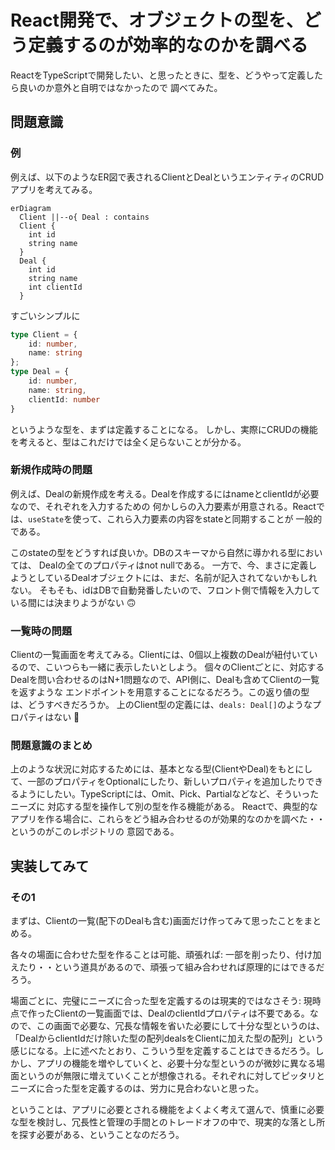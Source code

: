 # React開発で、オブジェクトの型を、どう定義するのが効率的なのかを調べる

ReactをTypeScriptで開発したい、と思ったときに、型を、どうやって定義したら良いのか意外と自明ではなかったので
調べてみた。

## 問題意識

### 例

例えば、以下のようなER図で表されるClientとDealというエンティティのCRUDアプリを考えてみる。

``` mermaid
erDiagram
  Client ||--o{ Deal : contains
  Client {
    int id
    string name
  }
  Deal {
    int id
    string name
    int clientId
  }
```

すごいシンプルに

``` typescript
type Client = {
    id: number,
    name: string
};
type Deal = {
    id: number,
    name: string,
    clientId: number
}
```

というような型を、まずは定義することになる。
しかし、実際にCRUDの機能を考えると、型はこれだけでは全く足らないことが分かる。

### 新規作成時の問題

例えば、Dealの新規作成を考える。Dealを作成するにはnameとclientIdが必要なので、それぞれを入力するための
何かしらの入力要素が用意される。Reactでは、`useState`を使って、これら入力要素の内容をstateと同期することが
一般的である。

このstateの型をどうすれば良いか。DBのスキーマから自然に導かれる型においては、
Dealの全てのプロパティはnot nullである。
一方で、今、まさに定義しようとしているDealオブジェクトには、まだ、名前が記入されてないかもしれない。
そもそも、idはDBで自動発番したいので、フロント側で情報を入力している間には決まりようがない 🙃

### 一覧時の問題

Clientの一覧画面を考えてみる。Clientには、0個以上複数のDealが紐付いているので、こいつらも一緒に表示したいとしよう。
個々のClientごとに、対応するDealを問い合わせるのはN+1問題なので、API側に、Dealも含めてClientの一覧を返すような
エンドポイントを用意することになるだろう。この返り値の型は、どうすべきだろうか。
上のClient型の定義には、`deals: Deal[]`のようなプロパティはない 🤔

### 問題意識のまとめ

上のような状況に対応するためには、基本となる型(ClientやDeal)をもとにして、一部のプロパティをOptionalにしたり、新しいプロパティを追加したりできるようにしたい。TypeScriptには、Omit、Pick、Partialなどなど、そういったニーズに
対応する型を操作して別の型を作る機能がある。
Reactで、典型的なアプリを作る場合に、これらをどう組み合わせるのが効果的なのかを調べた・・というのがこのレポジトリの
意図である。

## 実装してみて

### その1

まずは、Clientの一覧(配下のDealも含む)画面だけ作ってみて思ったことをまとめる。

各々の場面に合わせた型を作ることは可能、頑張れば: 一部を削ったり、付け加えたり・・という道具があるので、頑張って組み合わせれば原理的にはできるだろう。

場面ごとに、完璧にニーズに合った型を定義するのは現実的ではなさそう: 現時点で作ったClientの一覧画面では、DealのclientIdプロパティは不要である。なので、この画面で必要な、冗長な情報を省いた必要にして十分な型というのは、「DealからclientIdだけ除いた型の配列dealsをClientに加えた型の配列」という感じになる。上に述べたとおり、こういう型を定義することはできるだろう。しかし、アプリの機能を増やしていくと、必要十分な型というのが微妙に異なる場面というのが無限に増えていくことが想像される。それぞれに対してピッタリとニーズに合った型を定義するのは、労力に見合わないと思った。

ということは、アプリに必要とされる機能をよくよく考えて選んで、慎重に必要な型を検討し、冗長性と管理の手間とのトレードオフの中で、現実的な落とし所を探す必要がある、ということなのだろう。
